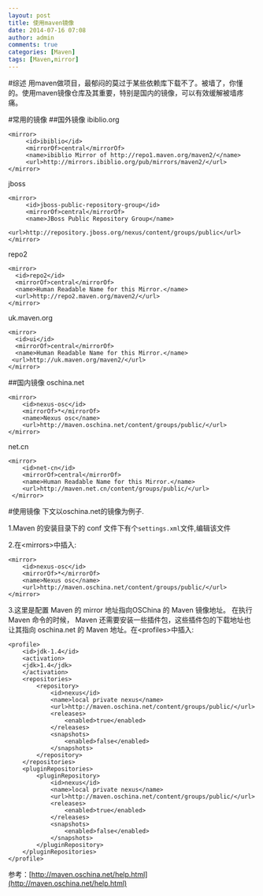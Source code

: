 ```yaml
---
layout: post
title: 使用maven镜像
date: 2014-07-16 07:08
author: admin
comments: true
categories: [Maven]
tags: [Maven,mirror]
---
```

 
#综述
用maven做项目，最郁闷的莫过于某些依赖库下载不了。被墙了，你懂的。使用maven镜像仓库及其重要，特别是国内的镜像，可以有效缓解被墙疼痛。

#常用的镜像
##国外镜像
ibiblio.org

	<mirror>  
	     <id>ibiblio</id>  
	     <mirrorOf>central</mirrorOf>  
	     <name>ibiblio Mirror of http://repo1.maven.org/maven2/</name>  
	     <url>http://mirrors.ibiblio.org/pub/mirrors/maven2/</url>  
	</mirror>  

jboss

	<mirror>  
	     <id>jboss-public-repository-group</id>  
	     <mirrorOf>central</mirrorOf>  
	     <name>JBoss Public Repository Group</name>  
	     <url>http://repository.jboss.org/nexus/content/groups/public</url>  
	</mirror>

repo2

	<mirror>
      <id>repo2</id>
      <mirrorOf>central</mirrorOf>
      <name>Human Readable Name for this Mirror.</name>
      <url>http://repo2.maven.org/maven2/</url>
    </mirror>

uk.maven.org

	<mirror>
      <id>ui</id>
      <mirrorOf>central</mirrorOf>
      <name>Human Readable Name for this Mirror.</name>
     <url>http://uk.maven.org/maven2/</url>
    </mirror>

##国内镜像
oschina.net

 	<mirror>
        <id>nexus-osc</id>
        <mirrorOf>*</mirrorOf>
        <name>Nexus osc</name>
        <url>http://maven.oschina.net/content/groups/public/</url>
    </mirror>

net.cn

	<mirror>
	    <id>net-cn</id>
	    <mirrorOf>central</mirrorOf>
	    <name>Human Readable Name for this Mirror.</name>
	    <url>http://maven.net.cn/content/groups/public/</url>	
	 </mirror>

#使用镜像
下文以oschina.net的镜像为例子.

1.Maven 的安装目录下的 conf 文件下有个`settings.xml`文件,编辑该文件

2.在&lt;mirrors&gt;中插入:

 	<mirror>
        <id>nexus-osc</id>
        <mirrorOf>*</mirrorOf>
        <name>Nexus osc</name>
        <url>http://maven.oschina.net/content/groups/public/</url>
    </mirror>

3.这里是配置 Maven 的 mirror 地址指向OSChina 的 Maven 镜像地址。 在执行 Maven 命令的时候， Maven 还需要安装一些插件包，这些插件包的下载地址也让其指向 oschina.net 的 Maven 地址。在&lt;profiles&gt;中插入:

	<profile>
	    <id>jdk-1.4</id>
	    <activation>
	    <jdk>1.4</jdk>
	    </activation>
	    <repositories>
	        <repository>
	            <id>nexus</id>
	            <name>local private nexus</name>
	            <url>http://maven.oschina.net/content/groups/public/</url>
	            <releases>
	                <enabled>true</enabled>
	            </releases>
	            <snapshots>
	                <enabled>false</enabled>
	            </snapshots>
	        </repository>
	    </repositories>
	    <pluginRepositories>
	        <pluginRepository>
	            <id>nexus</id>
	            <name>local private nexus</name>
	            <url>http://maven.oschina.net/content/groups/public/</url>
	            <releases>
	                <enabled>true</enabled>
	            </releases>
	            <snapshots>
	                <enabled>false</enabled>
	            </snapshots>
	        </pluginRepository>
	    </pluginRepositories>
	</profile>


参考：[http://maven.oschina.net/help.html](http://maven.oschina.net/help.html)